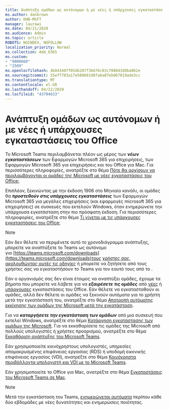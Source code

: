 ```yaml
---
title: Ανάπτυξη ομάδων ως αυτόνομων ή με νέες ή υπάρχουσες εγκαταστάσεις του Office
ms.author: danbrown
author: DHB-MSFT
manager: laurawi
ms.date: 04/21/2020
ms.audience: Admin
ms.topic: article
ROBOTS: NOINDEX, NOFOLLOW
localization_priority: Normal
ms.collection: Adm_O365
ms.custom:
- "9000660"
- "2509"
ms.openlocfilehash: 4b843407f05db207f3b676c03c7088d3d0ba062e
ms.sourcegitcommit: 55eff703a17e500681d8fa6a87eb067019ade3cc
ms.translationtype: MT
ms.contentlocale: el-GR
ms.lasthandoff: 04/22/2020
ms.locfileid: "43704633"
---
```

# <a name="deploying-teams-as-standalone-or-with-new-or-existing-office-installations"></a>Ανάπτυξη ομάδων ως αυτόνομων ή με νέες ή υπάρχουσες εγκαταστάσεις του Office

Το Microsoft Teams περιλαμβάνεται πλέον ως μέρος των ***νέων εγκαταστάσεων*** των Εφαρμογών Microsoft 365 για επιχειρήσεις, των Εφαρμογών Microsoft 365 για επιχειρήσεις και του Office για Mac. Για περισσότερες πληροφορίες, ανατρέξτε στο θέμα [Πότε θα αρχίσουν να περιλαμβάνονται οι ομάδες της Microsoft με νέες εγκαταστάσεις του Office;](https://docs.microsoft.com/deployoffice/teams-install#when-will-microsoft-teams-start-being-included-with-new-installations-of-office-365-proplus)

Επιπλέον, ξεκινώντας με την έκδοση 1906 στο Μηνιαίο κανάλι, οι ομάδες θα ***προστεθούν στις υπάρχουσες εγκαταστάσεις*** των Εφαρμογών Microsoft 365 για μεγάλες επιχειρήσεις (και εφαρμογές microsoft 365 για επιχειρήσεις) σε συσκευές που εκτελούν Windows, όταν ενημερώνετε την υπάρχουσα εγκατάσταση στην πιο πρόσφατη έκδοση. Για περισσότερες πληροφορίες, ανατρέξτε στο θέμα [Τι γίνεται με τις υπάρχουσες εγκαταστάσεις του Office;](https://docs.microsoft.com/deployoffice/teams-install#what-about-existing-installations-of-office-365-proplus)

> [!NOTE]
> Εάν δεν θέλετε να περιμένετε αυτό το χρονοδιάγραμμα ανάπτυξης, μπορείτε να αναπτύξετε το Teams ως αυτόνομο για [https://teams.microsoft.com/downloads](https://teams.microsoft.com/downloads)τους [χρήστες σας, ακολουθώντας αυτές τις οδηγίες](https://docs.microsoft.com/MicrosoftTeams/msi-deployment) ή μπορείτε να ζητήσετε από τους χρήστες σας να εγκαταστήσουν το Teams για τον εαυτό τους από το .

Εάν ο οργανισμός σας δεν είναι έτοιμος να αναπτύξει ομάδες, έχουμε τα βήματα που μπορείτε να λάβετε για να ***εξαιρέσετε τις ομάδες*** από [νέες](https://docs.microsoft.com/deployoffice/teams-install#how-to-exclude-microsoft-teams-from-new-installations-of-office-365-proplus) ή [υπάρχουσες](https://docs.microsoft.com/deployoffice/teams-install#use-group-policy-to-control-the-installation-of-microsoft-teams) εγκαταστάσεις του Office. Εάν θέλετε να εγκατασταθούν οι ομάδες, αλλά δεν θέλετε οι ομάδες να ξεκινούν αυτόματα για το χρήστη μετά την εγκατάστασή του, ανατρέξτε στο θέμα [Αποτροπή αυτόματης εκκίνησης των ομάδων της Microsoft μετά την εγκατάσταση](https://docs.microsoft.com/deployoffice/teams-install#use-group-policy-to-prevent-microsoft-teams-from-starting-automatically-after-installation).

Για να ***καταργήσετε την εγκατάσταση των ομάδων*** από μια συσκευή που εκτελεί Windows, ανατρέξτε στο θέμα [Κατάργηση εγκατάστασης των ομάδων της Microsoft](https://support.office.com/article/3b159754-3c26-4952-abe7-57d27f5f4c81). Για να εκκαθαρίσετε τις ομάδες της Microsoft από πολλούς υπολογιστές ή χρήστες προορισμού, ανατρέξτε στο θέμα [Εκκαθάριση ανάπτυξης του Microsoft Teams](https://docs.microsoft.com/microsoftteams/scripts/powershell-script-teams-deployment-clean-up).

Εάν χρησιμοποιείτε κοινόχρηστους υπολογιστές, υπηρεσίες απομακρυσμένης επιφάνειας εργασίας (RDS) ή υποδομή εικονικής επιφάνειας εργασίας (VDI), ανατρέξτε στο θέμα [Κοινόχρηστα περιβάλλοντα υπολογιστή και VDI με το Microsoft Teams](https://docs.microsoft.com/deployoffice/teams-install#shared-computer-and-vdi-environments-with-microsoft-teams).

Εάν χρησιμοποιείτε το Office για Mac, ανατρέξτε στο θέμα [Εγκαταστάσεις του Microsoft Teams σε Mac](https://docs.microsoft.com/deployoffice/teams-install#microsoft-teams-installations-on-a-mac).

> [!NOTE]
> Μετά την εγκατάσταση του Teams, [ενημερώνεται αυτόματα](https://docs.microsoft.com/deployoffice/teams-install#feature-and-quality-updates-for-microsoft-teams) περίπου κάθε δύο εβδομάδες με νέες δυνατότητες και ενημερώσεις ποιότητας. 